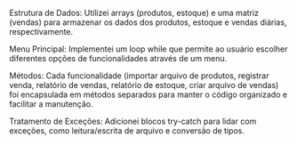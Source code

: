 Estrutura de Dados: Utilizei arrays (produtos, estoque) e uma matriz (vendas) para armazenar os dados dos produtos, estoque e vendas diárias, respectivamente.

Menu Principal: Implementei um loop while que permite ao usuário escolher diferentes opções de funcionalidades através de um menu.

Métodos: Cada funcionalidade (importar arquivo de produtos, registrar venda, relatório de vendas, relatório de estoque, criar arquivo de vendas) foi encapsulada em métodos separados para manter o código organizado e facilitar a manutenção.

Tratamento de Exceções: Adicionei blocos try-catch para lidar com exceções, como leitura/escrita de arquivo e conversão de tipos.

